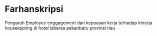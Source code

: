 # Farhanskripsi
Pengaruh Employee enggagement dan kepuasan kerja terhadap kinerja housekepiing di hotel labersa pekanbaru provinsi riau
